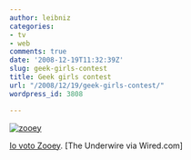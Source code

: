 ```yaml
---
author: leibniz
categories:
- tv
- web
comments: true
date: '2008-12-19T11:32:39Z'
slug: geek-girls-contest
title: Geek girls contest
url: "/2008/12/19/geek-girls-contest/"
wordpress_id: 3808

---
```

[![zooey](http://www.pedestrian.tv/uploads/images/blogs/478edbf8703ce/zooey%20deschanel.jpg)](http://blog.wired.com/underwire/2008/12/every-geeks-a-l.html)



[Io voto Zooey](http://blog.wired.com/underwire/2008/12/every-geeks-a-l.html). [The Underwire via Wired.com]
